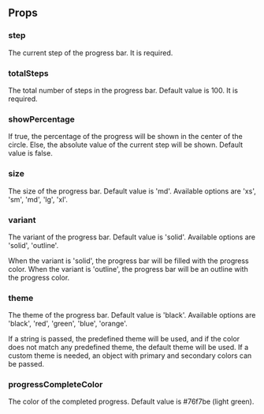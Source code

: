 ## Props


### step
The current step of the progress bar. 
It is required.

### totalSteps
The total number of steps in the progress bar. Default value is 100.
It is required.

### showPercentage
If true, the percentage of the progress will be shown in the center of the circle. Else, the absolute value of the current step will be shown. Default value is false.

### size
The size of the progress bar. Default value is 'md'.
Available options are 'xs', 'sm', 'md', 'lg', 'xl'.

### variant
The variant of the progress bar. Default value is 'solid'. 
Available options are 'solid', 'outline'.

When the variant is 'solid', the progress bar will be filled with the progress color. When the variant is 'outline', the progress bar will be an outline with the progress color.

### theme
The theme of the progress bar. Default value is 'black'.
Available options are 'black', 'red', 'green', 'blue', 'orange'.

If a string is passed, the predefined theme will be used, and if the color does not match any predefined theme, the default theme will be used.
If a custom theme is needed, an object with primary and secondary colors can be passed.

### progressCompleteColor
The color of the completed progress. Default value is #76f7be (light green).